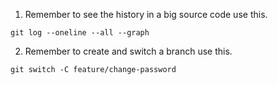 1. Remember to see the history in a big source code use this.
``` shell
git log --oneline --all --graph
```
2. Remember to create and switch a branch use this.
``` shell
git switch -C feature/change-password
```
